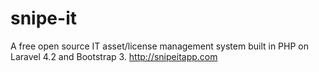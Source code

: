 # snipe-it
A free open source IT asset/license management system built in PHP on Laravel 4.2 and Bootstrap 3. http://snipeitapp.com
